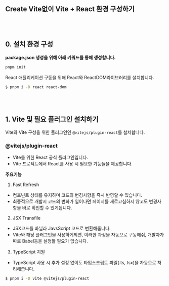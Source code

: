 ## Create Vite없이 Vite + React 환경 구성하기

<br />
<br />

## 0. 설치 환경 구성

**package.json 생성을 위해 아래 키워드를 통해 생성합니다.**

```bash
pnpm init
```

React 애플리케이션 구동을 위해 React와 ReactDOM라이브러리를 설치합니다.

```bash
$ pnpm i -D react react-dom
```

<br />
<br />

## 1. Vite 및 필요 플러그인 설치하기

Vite와 Vite 구성을 위한 플러그인인 `@vitejs/plugin-react`를 설치합니다.

### @vitejs/plugin-react

- Vite를 위한 React 공식 플러그인입니다.
- Vite 프로젝트에서 React를 사용 시 필요한 기능들을 제공합니다.

**주요기능**

1. Fast Refresh

- 컴포넌트 상태를 유지하며 코드의 변경사항을 즉시 반영할 수 있습니다.
- 최종적으로 개발시 코드의 변화가 일어나면 페이지를 새로고침하지 않고도 변경사항을 바로 확인할 수 있게됩니다.

2. JSX Transfile

- JSX코드를 바닐라 JavsScript 코드로 변환해줍니다.
- Vite와 해당 플러그인을 사용하게되면, 이러한 과정을 자동으로 구동해줘, 개발자가 따로 Babel등을 설정할 필요가 없습니다.

3. TypeScript 지원

- TypeScript 사용 시 추가 설정 없이도 타입스크립트 파일(.ts,.tsx)을 자동으로 처리해줍니다.

```bash
$ pnpm i -D vite @vitejs/plugin-react
```
